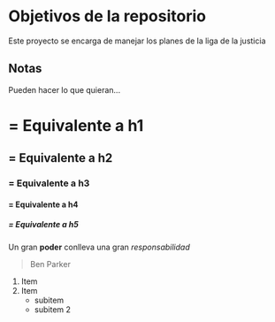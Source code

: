 # Objetivos de la repositorio

Este proyecto se encarga de manejar los planes de la liga de la justicia


## Notas
Pueden hacer lo que quieran...

# = Equivalente a h1
## = Equivalente a h2
### = Equivalente a h3
#### = Equivalente a h4
##### = Equivalente a h5

Un gran **poder** conlleva una gran *responsabilidad*
> Ben Parker

1. Item
2. Item
	* subitem
	* subitem 2 
